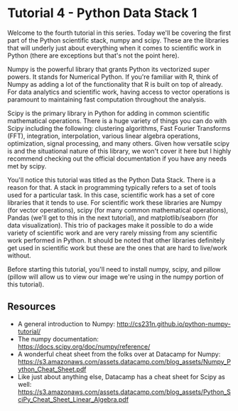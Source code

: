 # Tutorial 4 - Python Data Stack 1
Welcome to the fourth tutorial in this series. Today we'll be covering the first part of the Python scientific stack, numpy and scipy. These are the libraries that will underly just about everything when it comes to scientific work in Python (there are exceptions but that's not the point here).

Numpy is the powerful library that grants Python its vectorized super powers. It stands for Numerical Python. If you're familiar with R, think of Numpy as adding a lot of the functionality that R is built on top of already. For data analytics and scientific work, having access to vector operations is paramount to maintaining fast computation throughout the analysis.

Scipy is the primary library in Python for adding in common scientific mathematical operations. There is a huge variety of things you can do with Scipy including the following: clustering algorithms, Fast Fourier Transforms (FFT), integration, interpolation, various linear algebra operations, optimization, signal processing, and many others. Given how versatile scipy is and the situational nature of this library, we won't cover it here but I highly recommend checking out the official documentation if you have any needs met by scipy.

You'll notice this tutorial was titled as the Python Data Stack. There is a reason for that. A stack in programming typically refers to a set of tools used for a particular task. In this case, scientific work has a set of core libraries that it tends to use. For scientific work these libraries are Numpy (for vector operations), scipy (for many common mathematical operations), Pandas (we'll get to this in the next tutorial), and matplotlib/seaborn (for data visualization). This trio of packages make it possible to do a wide variety of scientific work and are very rarely missing from any scientific work performed in Python. It should be noted that other libraries definitely get used in scientific work but these are the ones that are hard to live/work without.

Before starting this tutorial, you'll need to install numpy, scipy, and pillow (pillow will allow us to view our image we're using in the numpy portion of this tutorial).

## Resources
- A general introduction to Numpy: http://cs231n.github.io/python-numpy-tutorial/
- The numpy documentation: https://docs.scipy.org/doc/numpy/reference/ 
- A wonderful cheat sheet from the folks over at Datacamp for Numpy: https://s3.amazonaws.com/assets.datacamp.com/blog_assets/Numpy_Python_Cheat_Sheet.pdf
- Like just about anything else, Datacamp has a cheat sheet for Scipy as well: https://s3.amazonaws.com/assets.datacamp.com/blog_assets/Python_SciPy_Cheat_Sheet_Linear_Algebra.pdf
